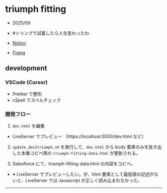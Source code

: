 # triumph fitting

- 2025/09
- #トリンプで試着したら人生変わったわ

- [Notion](https://www.notion.so/aiddcc/Triumph-262fcbc77fb280d0b45af1d5b4006edc#262fcbc77fb280d0b45af1d5b4006edc)
- [Figma](https://www.figma.com/files/project/445158443)

## development

### VSCode (Cursor)

- Prettier で整形
- cSpell でスペルチェック

### 開発フロー

1. `dev.html` を編集

- LiveServer でプレビュー （https://localhost:5500/dev.html など）

2. `update_dev2triumph.sh` を実行して、`dev.html` から body 要素のみを抜き出した本番コピペ用の `triumph-fitting-data.html` が更新される。

3. Salesforce にて、triumph-fitting-data.html の内容をコピペ。

- ※ LiveServer でプレビューしたい。が、html 要素として最低限の記述がないと、LiveServer では Javascript が正しく読み込まれなかった。

---
